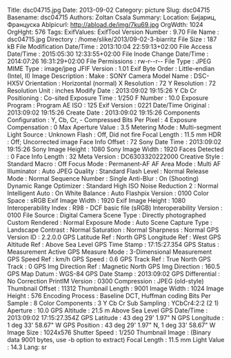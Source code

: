 Title: dsc04715.jpg
Date: 2013-09-02
Category: picture
Slug: dsc04715
Basename: dsc04715
Authors: Zoltan Csala
Summary:
Location: Бијариц, Француска
Ablpicurl: http://abload.de/img/7ku69.jpg
OrgWdth: 1024
OrgHght: 576
Tags:
ExifValues: ExifTool Version Number : 9.70
            File Name : dsc04715.jpg
            Directory : /home/slike/2013/09-02-3-biarritz
            File Size : 187 kB
            File Modification Date/Time : 2013:10:04 22:59:13+02:00
            File Access Date/Time : 2015:05:30 12:33:55+02:00
            File Inode Change Date/Time : 2014:07:26 16:31:29+02:00
            File Permissions : rw-r--r--
            File Type : JPEG
            MIME Type : image/jpeg
            JFIF Version : 1.01
            Exif Byte Order : Little-endian (Intel, II)
            Image Description :
            Make : SONY
            Camera Model Name : DSC-HX5V
            Orientation : Horizontal (normal)
            X Resolution : 72
            Y Resolution : 72
            Resolution Unit : inches
            Modify Date : 2013:09:02 19:15:26
            Y Cb Cr Positioning : Co-sited
            Exposure Time : 1/250
            F Number : 10.0
            Exposure Program : Program AE
            ISO : 125
            Exif Version : 0221
            Date/Time Original : 2013:09:02 19:15:26
            Create Date : 2013:09:02 19:15:26
            Components Configuration : Y, Cb, Cr, -
            Compressed Bits Per Pixel : 4
            Exposure Compensation : 0
            Max Aperture Value : 3.5
            Metering Mode : Multi-segment
            Light Source : Unknown
            Flash : Off, Did not fire
            Focal Length : 11.5 mm
            HDR : Off; Uncorrected image
            Face Info Offset : 72
            Sony Date Time : 2013:09:02 19:15:26
            Sony Image Height : 1080
            Sony Image Width : 1920
            Faces Detected : 0
            Face Info Length : 32
            Meta Version : DC6303320222000
            Creative Style : Standard
            Macro : Off
            Focus Mode : Permanent-AF
            AF Area Mode : Multi
            AF Illuminator : Auto
            JPEG Quality : Standard
            Flash Level : Normal
            Release Mode : Normal
            Sequence Number : Single
            Anti-Blur : On (Shooting)
            Dynamic Range Optimizer : Standard
            High ISO Noise Reduction 2 : Normal
            Intelligent Auto : On
            White Balance : Auto
            Flashpix Version : 0100
            Color Space : sRGB
            Exif Image Width : 1920
            Exif Image Height : 1080
            Interoperability Index : R98 - DCF basic file (sRGB)
            Interoperability Version : 0100
            File Source : Digital Camera
            Scene Type : Directly photographed
            Custom Rendered : Normal
            Exposure Mode : Auto
            Scene Capture Type : Landscape
            Contrast : Normal
            Saturation : Normal
            Sharpness : Normal
            GPS Version ID : 2.2.0.0
            GPS Latitude Ref : North
            GPS Longitude Ref : West
            GPS Altitude Ref : Above Sea Level
            GPS Time Stamp : 17:15:27.354
            GPS Status : Measurement Active
            GPS Measure Mode : 3-Dimensional Measurement
            GPS Speed Ref : km/h
            GPS Speed : 0.6
            GPS Track Ref : True North
            GPS Track : 0
            GPS Img Direction Ref : Magnetic North
            GPS Img Direction : 160.5
            GPS Map Datum : WGS-84
            GPS Date Stamp : 2013:09:02
            GPS Differential : No Correction
            PrintIM Version : 0300
            Compression : JPEG (old-style)
            Thumbnail Offset : 11312
            Thumbnail Length : 9001
            Image Width : 1024
            Image Height : 576
            Encoding Process : Baseline DCT, Huffman coding
            Bits Per Sample : 8
            Color Components : 3
            Y Cb Cr Sub Sampling : YCbCr4:2:2 (2 1)
            Aperture : 10.0
            GPS Altitude : 21.5 m Above Sea Level
            GPS Date/Time : 2013:09:02 17:15:27.354Z
            GPS Latitude : 43 deg 29' 1.97" N
            GPS Longitude : 1 deg 33' 58.67" W
            GPS Position : 43 deg 29' 1.97" N, 1 deg 33' 58.67" W
            Image Size : 1024x576
            Shutter Speed : 1/250
            Thumbnail Image : (Binary data 9001 bytes, use -b option to extract)
            Focal Length : 11.5 mm
            Light Value : 14.3
Lang: sr

